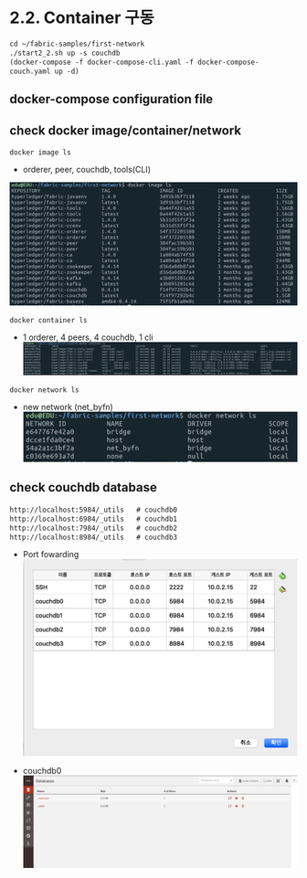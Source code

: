 # 2.2. Container 구동
```
cd ~/fabric-samples/first-network
./start2_2.sh up -s couchdb
(docker-compose -f docker-compose-cli.yaml -f docker-compose-couch.yaml up -d)
```

## docker-compose configuration file 

## check docker image/container/network

```
docker image ls
```
* orderer, peer, couchdb, tools(CLI)

![](https://github.com/skblockedu/edu19/blob/master/images/Session2_2_1.png)

```
docker container ls
```
* 1 orderer, 4 peers, 4 couchdb, 1 cli
![](https://github.com/skblockedu/edu19/blob/master/images/Session2_2_2.png)

```
docker network ls
```
* new network (net_byfn)
![](https://github.com/skblockedu/edu19/blob/master/images/Session2_2_3.png)

## check couchdb database
```
http://localhost:5984/_utils   # couchdb0
http://localhost:6984/_utils   # couchdb1
http://localhost:7984/_utils   # couchdb2
http://localhost:8984/_utils   # couchdb3
```
* Port fowarding
![](https://github.com/skblockedu/edu19/blob/master/images/Session2_2_4.png)

* couchdb0
![](https://github.com/skblockedu/edu19/blob/master/images/Session2_2_5.png)
